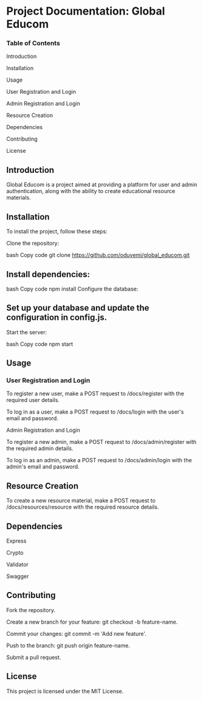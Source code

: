 # Project Documentation: Global Educom

### Table of Contents

Introduction

Installation

Usage

User Registration and Login

Admin Registration and Login

Resource Creation

Dependencies

Contributing

License

## Introduction

Global Educom is a project aimed at providing a platform for user and admin authentication, along with the ability to create educational resource materials.

## Installation

To install the project, follow these steps:


Clone the repository:

bash
Copy code
git clone https://github.com/oduyemi/global_educom.git

## Install dependencies:

bash
Copy code
npm install
Configure the database:

## Set up your database and update the configuration in config.js.
Start the server:

bash
Copy code
npm start

## Usage

### User Registration and Login

To register a new user, make a POST request to /docs/register with the required user details.

To log in as a user, make a POST request to /docs/login with the user's email and password.

Admin Registration and Login

To register a new admin, make a POST request to /docs/admin/register with the required admin details.

To log in as an admin, make a POST request to /docs/admin/login with the admin's email and password.

## Resource Creation

To create a new resource material, make a POST request to /docs/resources/resource with the required resource details.

## Dependencies

Express

Crypto

Validator

Swagger

## Contributing

Fork the repository.

Create a new branch for your feature: git checkout -b feature-name.

Commit your changes: git commit -m 'Add new feature'.

Push to the branch: git push origin feature-name.

Submit a pull request.

## License

This project is licensed under the MIT License.
